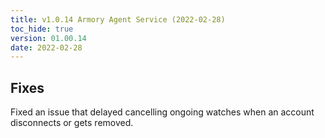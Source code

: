 ```yaml
---
title: v1.0.14 Armory Agent Service (2022-02-28)
toc_hide: true
version: 01.00.14
date: 2022-02-28
---
```


## Fixes

Fixed an issue that delayed cancelling ongoing watches when an account disconnects or gets removed.


